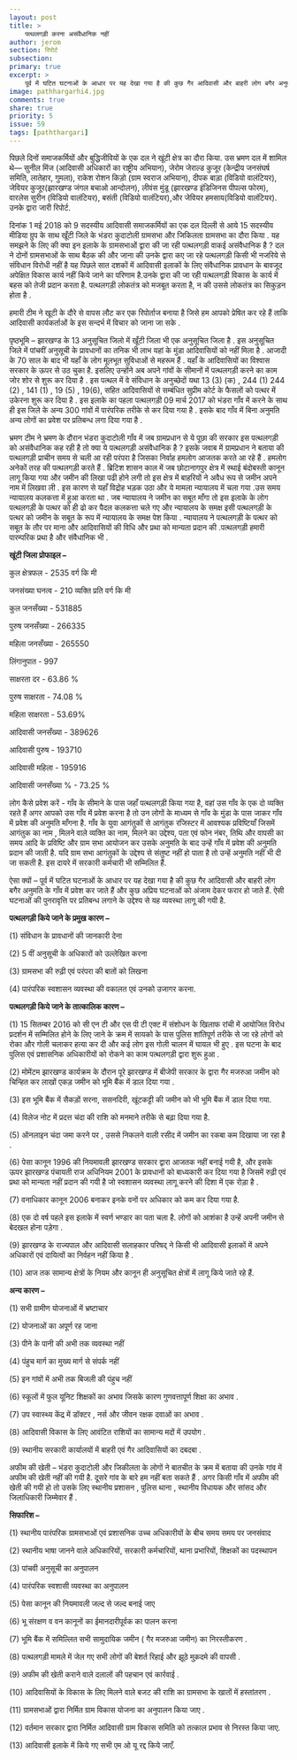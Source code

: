 ```yaml
---
layout: post
title: >
    पत्थलगड़ी करना असंवैधानिक नहीं
author: jerom
section: रिपोर्ट
subsection:
primary: true
excerpt: >
    पूर्व में घटित घटनाओं के आधार पर यह देखा गया है की कुछ गैर आदिवासी और बाहरी लोग बगैर अनुमति के गाँव में प्रवेश कर जाते हैं और कुछ अप्रिय घटनाओं को अंजाम देकर फरार हो जाते हैं. ऐसी घटनाओं की पुनरावृत्ति पर प्रतिबन्ध लगाने के उद्देश्य से यह व्यवस्था लागू की गयी है.
image: pathhargarhi4.jpg
comments: true
share: true
priority: 5
issue: 59
tags: [paththargari]
---
```


पिछले दिनों  समाजकर्मियों और बुद्धिजीवियों के एक दल ने खूंटी क्षेत्र का दौरा किया. उस भ्रमण दल में शामिल थे— सुनील मिंज (आदिवासी अधिकारों का राष्ट्रीय अभियान), जेरोम जेराल्ड कुजूर (केन्द्रीय जनसंघर्ष समिति, लातेहार, गुमला), राकेश रोशन किड़ो (ग्राम स्वराज अभियान), दीपक बाड़ा (विडियो वालंटियर), जेवियर कुजूर(झारखण्ड जंगल बचाओ आन्दोलन), लीवंस मुंडू (झारखण्ड इंडिजिनस पीपल्स फोरम), वारलेस सुरीन (विडियो वालंटियर), बसंती (विडियो वालंटियर),और जेवियर हमसाय(विडियो वालंटियर). उनके द्वारा जारी रिपोर्ट.

दिनांक 1 मई 2018 को 9 सदस्यीय आदिवासी समाजकर्मियों का एक दल दिल्ली से आये 15 सदस्यीय मीडिया ग्रुप के साथ खूँटी जिले के भंडरा कुदाटोली ग्रामसभा और जिकिलता ग्रामसभा का दौरा किया . यह समझने के लिए की क्या इन इलाके के ग्रामसभाओं द्वारा की जा रही पत्थलगड़ी वाकई असंवैधानिक है ? दल ने दोनों ग्रामसभाओं के साथ बैठक की और जाना की उनके द्वारा कए जा रहे पत्थलगड़ी किसी भी नजरिये से संविधान विरोधी नहीं है यह  पिछले सात दशकों में आदिवासी इलाकों के लिए संवैधानिक प्रावधान के बावजूद अपेक्षित विकास कार्य नहीं किये जाने का परिणाम है.उनके द्वारा की जा रही पत्थलगड़ी विकास के कार्य में बहस को तेजी प्रदान करता है. पत्थलगड़ी लोकतंत्र को मजबूत करता है, न की उससे लोकतंत्र का सिकुड़न होता है .

हमारी टीम ने खूटी के दौरे से वापस लौट कर एक रिपोर्ताज बनाया है जिसे हम आपको प्रेषित कर रहे हैं ताकि आदिवासी कार्यकर्ताओं के इस सन्दर्भ में विचार को जाना जा सके .

पृष्ठभूमि – झारखण्ड के 13 अनुसूचित जिलो में खूँटी जिला भी एक अनुसूचित जिला है . इस अनुसूचित जिले में पांचवीं अनुसूची के प्रावधानों का तनिक भी लाभ यहां के मुंडा आदिवासियों को नहीं मिला है . आजादी के 70 साल के बाद भी यहाँ के लोग मूलभूत सुविधाओं से महरूम हैं . यहाँ के आदिवासियों का विश्वास सरकार के ऊपर से उठ चुका  है. इसलिए उन्होंने अब अपने गांवों के सीमानों में पत्थलगड़ी करने का काम जोर शोर से शुरू कर दिया है . इस पत्थल में वे संविधान के अनुच्छेदों यथा 13 (3) (क) , 244 (1) 244 (2) , 141 (1) , 19 (5) , 19(6), सहित आदिवासियों से सम्बंधित सुप्रीम कोर्ट के फैसलों को पत्थर में उकेरना शुरू कर दिया है . इस इलाके का पहला पत्थलगड़ी 09 मार्च 2017 को भंडरा गाँव में करने के साथ ही इस जिले के अन्य 300 गांवों में पारंपरिक तरीके से कर दिया गया है . इसके बाद गाँव में बिना अनुमति अन्य लोगों का प्रवेश पर प्रतिबन्ध लगा दिया गया है .

भ्रमण टीम ने भ्रमण के दौरान भंडरा कुदाटोली गाँव में जब ग्रामप्रधान से ये पूछा की सरकार इस पत्थलगड़ी को असंवैधानिक कह रही है तो क्या ये पत्थलगड़ी असंवैधानिक है ? इसके जवाब में ग्रामप्रधान ने बताया की पत्थलगड़ी प्राचीन समय से चली आ रही परंपरा है जिसका निर्वाह हमलोग आजतक करते आ रहे हैं . हमलोग अनेकों तरह की पत्थलगड़ी करते हैं . ब्रिटिश शासन काल में जब छोटानागपुर क्षेत्र में स्थाई बंदोबस्ती कानून लागू किया गया और जमीन की लिखा पढी होने लगी तो इस क्षेत्र में बाहरियों ने अवैध रूप से जमीन अपने नाम में लिखवा ली . इस कारण से यहाँ विद्रोह भड़क उठा और ये मामला न्यायालय में चला गया .उस समय न्यायालय कलकत्ता में हुआ करता था . जब न्यायालय ने जमीन का सबूत माँगा तो इस इलाके के लोग पत्थलगड़ी के पत्थर को ही ढो कर पैदल कलकत्ता चले गए और न्यायालय के समक्ष इसी पत्थलगड़ी के पत्थर को जमीन के सबूत के रूप में न्यायालय के समक्ष पेश किया . न्यायालय ने पत्थलगड़ी के पत्थर को सबूत के तौर पर माना और आदिवासियों की विधि और प्रथा को मान्यता प्रदान की .पत्थलगड़ी हमारी पारम्परिक प्रथा है और संवैधानिक भी .

**खूंटी जिला प्रोफाइल –**

कुल क्षेत्रफल          -  2535 वर्ग कि मी

जनसंख्या घनत्व      -    210 व्यक्ति प्रति वर्ग कि मी

कुल जनसँख्या        -   531885

पुरुष जनसँख्या       -   266335

महिला जनसँख्या     -   265550

लिंगानुपात          -      997

साक्षरता दर         -    63.86 %

पुरुष साक्षरता        -    74.08 %

महिला साक्षरता       -    53.69%

आदिवासी जनसँख्या   -    389626

आदिवासी पुरुष       -   193710

आदिवासी महिला     -    195916

आदिवासी जनसँख्या % -    73.25 %

लोग कैसे प्रवेश करें - गाँव के सीमाने के पास जहाँ पत्थलगड़ी किया गया है, वहां उस गाँव के एक दो व्यक्ति रहते हैं अगर आपको उस गाँव में प्रवेश करना है तो उन लोगों के माध्यम से गाँव के मुंडा के पास जाकर गाँव में प्रवेश की अनुमति माँगना है. गाँव के युवा आगंतुकों से आगंतुक रजिस्टर में आवश्यक प्रविष्टियाँ जिसमें आगंतुक का नाम , मिलने वाले व्यक्ति का नाम, मिलने का उद्देश्य, पता एवं फोन नंबर, तिथि और वापसी का समय आदि के प्रविष्टि और ग्राम सभा आयोजन कर उसके अनुमति के बाद उन्हें गाँव में प्रवेश की अनुमति प्रदान की जाती है. यदि ग्राम सभा आगंतुकों के उद्देश्य से संतुष्ट नहीं हो पाता है तो उन्हें अनुमति नहीं भी दी जा सकती है. इस दायरे में सरकारी कर्मचारी भी सम्मिलित हैं.

ऐसा क्यों – पूर्व में घटित घटनाओं के आधार पर यह देखा गया है की कुछ गैर आदिवासी और बाहरी लोग बगैर अनुमति के गाँव में प्रवेश कर जाते हैं और कुछ अप्रिय घटनाओं को अंजाम देकर फरार हो जाते हैं. ऐसी घटनाओं की पुनरावृत्ति पर प्रतिबन्ध लगाने के उद्देश्य से यह व्यवस्था लागू की गयी है.

**पत्थलगड़ी किये जाने के प्रमुख कारण –**

(1) संविधान के प्रावधानों की जानकारी देना

(2) 5 वीं अनुसूची के अधिकारों को उल्लेखित करना

(3) ग्रामसभा की रुढ़ी एवं परंपरा की बातों को लिखना

(4) पारंपरिक स्वशासन व्यवस्था की वकालत एवं उनको उजागर करना.

**पत्थलगड़ी किये जाने के तात्कालिक कारण –**

(1) 15 सितम्बर 2016 को सी एन टी और एस पी टी एक्ट में संशोधन के खिलाफ रांची में आयोजित विरोध प्रदर्शन में सम्मिलित  होने के लिए जाने के क्रम में सायको के पास पुलिस शांतिपूर्ण तरीके से जा रहे लोगों को रोका और गोली चलाकर हत्या कर दी और कई लोग इस गोली चालन में घायल भी हुए . इस घटना के बाद पुलिस एवं प्रशासनिक अधिकारीयों को रोकने का काम पत्थलगड़ी द्वारा शुरू हुआ .

(2) मोमेंटम झारखण्ड कार्यक्रम के दौरान पूरे झारखण्ड में बीजेपी सरकार के द्वारा गैर मजरुआ जमीन को चिन्हित कर लाखों एकड़ जमीन को भूमि बैंक में डाल दिया गया .

(3) इस भूमि बैंक में सैकड़ों सरना, ससनदिरी, खूंटकट्टी की जमीन को भी भूमि बैंक में डाल दिया गया.

(4) विलेज नोट में प्रदत्त चंदा की राशि को मनमाने तरीके से बढ़ा दिया गया है.

(5) ऑनलाइन चंदा जमा करने पर , उससे निकलने वाली रसीद में जमीन का रकबा कम दिखाया जा रहा है .

(6) पेसा कानून 1996 की नियमावली झारखण्ड सरकार द्वारा आजतक नहीं बनाई गयी है, और इसके ऊपर झारखण्ड पंचायती राज अधिनियम 2001 के प्रावधानों को बाध्यकारी कर दिया गया है जिसमें रुढ़ी एवं प्रथा को मान्यता नहीं प्रदान की गयी है जो स्वशासन व्यवस्था लागू करने की दिशा में एक रोड़ा है .

(7) वनाधिकार कानून 2006 बनाकर इनके वनों पर अधिकार को कम कर दिया गया है.

(8) एक दो वर्ष पहले इस इलाके में स्वर्ण भण्डार का पता चला है. लोगों को आशंका है उन्हें अपनी जमीन से बेदखल होना पड़ेगा .

(9) झारखण्ड के राज्यपाल और आदिवासी सलाहकार परिषद् ने किसी भी आदिवासी इलाकों में अपने अधिकारों एवं दायित्वों  का निर्वहन नहीं किया है .

(10)  आज तक सामान्य क्षेत्रों के नियम और कानून ही अनुसूचित क्षेत्रों में लागू किये जाते रहे हैं.

**अन्य कारण –**

(1) सभी ग्रामीण योजनाओं में भ्रष्टाचार

(2) योजनाओं का अपूर्ण रह जाना

(3) पीने के पानी की अभी तक व्यवस्था नहीं

(4) पंहुच मार्ग का मुख्य मार्ग से संपर्क नहीं

(5) इन गांवों में अभी तक बिजली की पंहुच नहीं

(6) स्कूलों में फुल यूनिट शिक्षकों का अभाव जिसके कारण गुणवत्तापूर्ण शिक्षा का अभाव .

(7) उप स्वास्थ्य केंद्र में डॉक्टर , नर्स और जीवन रक्षक दवाओं का अभाव .

(8) आदिवासी विकास के लिए आवंटित राशियों का सामान्य मदों में उपयोग .

(9) स्थानीय सरकारी कार्यालयों में बाहरी एवं गैर आदिवासियों का दबदबा .

अफीम की खेती – भंडरा कुदाटोली  और जिकीलता के लोगों ने बातचीत के क्रम में बताया की उनके गांव में अफीम की खेती नहीं की गयी है. दूसरे गांव के बारे हम नहीं बता सकते हैं . अगर किसी गाँव में अफीम की खेती की गयी हो तो उसके लिए स्थानीय प्रशासन , पुलिस थाना , स्थानीय विधायक और सांसद और जिलाधिकारी जिम्मेवार हैं .

**सिफारिश –**

(1) स्थानीय पारंपरिक ग्रामसभाओं एवं प्रशासनिक उच्च अधिकारीयों के बीच समय समय पर जनसंवाद

(2) स्थानीय भाषा जानने वाले अधिकारियों, सरकारी कर्मचारियों, थाना प्रभारियों, शिक्षकों का पदस्थापन

(3) पांचवी अनुसूची का अनुपालन

(4) पारंपरिक स्वशासी व्यवस्था का अनुपालन

(5) पेसा कानून की नियमावली जल्द से जल्द बनाई जाए

(6) भू संरक्षण व वन कानूनों का ईमानदारीपूर्वक का पालन करना

(7) भूमि बैंक में समिल्लित सभी सामुदायिक जमीन ( गैर मजरुआ जमीन) का निरस्तीकरण .

(8) पत्थलगड़ी मामले में जेल गए सभी लोगों की बेशर्त रिहाई और झूठे मुक़दमे की वापसी .

(9) अफीम की खेती कराने वाले दलालों की पहचान एवं कार्रवाई .

(10) आदिवासियों के विकास के लिए मिलने वाले बजट की राशि का ग्रामसभा के खातों में हस्तांतरण .

(11) ग्रामसभाओं द्वारा निर्मित ग्राम विकास योजना का अनुपालन किया जाए .

(12) वर्तमान सरकार द्वारा  निर्मित आदिवासी ग्राम विकास समिति को तत्काल प्रभाव से निरस्त किया जाए.

(13) आदिवासी इलाके में किये गए सभी एम ओ यू रद्द किये जाएँ.